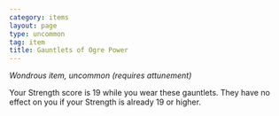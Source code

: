 ```yaml
---
category: items
layout: page
type: uncommon
tag: item
title: Gauntlets of Ogre Power 
---
```

_Wondrous item, uncommon (requires attunement)_ 

Your Strength score is 19 while you wear these gauntlets. They have no effect on you if your Strength is already 19 or higher. 
